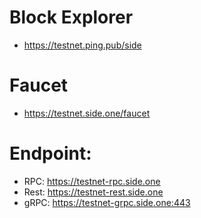 # Block Explorer
 - https://testnet.ping.pub/side

# Faucet
 - https://testnet.side.one/faucet
   
# Endpoint:
 - RPC: https://testnet-rpc.side.one
 - Rest: https://testnet-rest.side.one
 - gRPC: https://testnet-grpc.side.one:443
